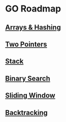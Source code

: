 # GO Roadmap

## [Arrays & Hashing](arraysandhashing/README.md)
## [Two Pointers](twopointers/README.md)
## [Stack](stack/README.md)
## [Binary Search](binarysearch/README.md)
## [Sliding Window](slidingwindow/README.md)
## [Backtracking](backtracking/README.md)
